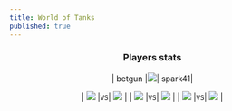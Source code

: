 ```yaml
---
title: World of Tanks
published: true
---
```


<!DOCTYPE html>
<html>
<body>

<div align="center">

### Players stats

| betgun |![](https://i.imgur.com/djfXxrG.png)| spark41|

| ![](http://cdn-frm-eu.wargaming.net/wot/eu//profile/30/58/86/photo-532865830-5df1a225.jpg) |`VS`| ![](http://cdn-frm-eu.wargaming.net/wot/eu//profile/43/77/35/photo-545357743-5c5ccfc4.jpg) |
| ![](https://static.wows-numbers.com/wot/532865830.png) |`VS`| ![](https://static.wows-numbers.com/wot/545357743.png) |
| ![](http://wotlabs.net/sig_dark/eu/betgun/signature.png) |`VS`| ![](http://wotlabs.net/sig_dark/eu/spark41/signature.png) |

</div>

</body>
</html>
